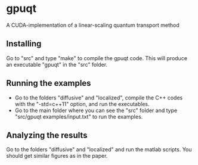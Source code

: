 # gpuqt

A CUDA-implementation of a linear-scaling quantum transport method

## Installing

Go to "src" and type "make" to compile the gpuqt code. This will produce an executable "gpuqt" in the "src" folder.

## Running the examples

* Go to the folders "diffusive" and "localized", compile the C++ codes with the "-std=c++11" option, and run the executables.
* Go to the main folder where you can see the "src" folder and type "src/gpuqt examples/input.txt" to run the examples.

## Analyzing the results

Go to the folders "diffusive" and "localized" and run the matlab scripts. You should get similar figures as in the paper.
